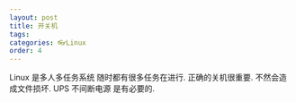 ```yaml
---
layout: post
title: 开关机 
tags: 
categories: 👓Linux
order: 4
---
```



Linux 是多人多任务系统 随时都有很多任务在进行. 正确的关机很重要. 不然会造成文件损坏. UPS 不间断电源 是有必要的.

